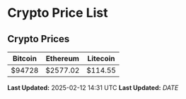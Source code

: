 # Crypto Price List

## Crypto Prices
| Bitcoin | Ethereum | Litecoin |
| ------- | -------- | -------- |
| $94728 | $2577.02 | $114.55 |
**Last Updated:** 2025-02-12 14:31 UTC
**Last Updated:** $DATE$

